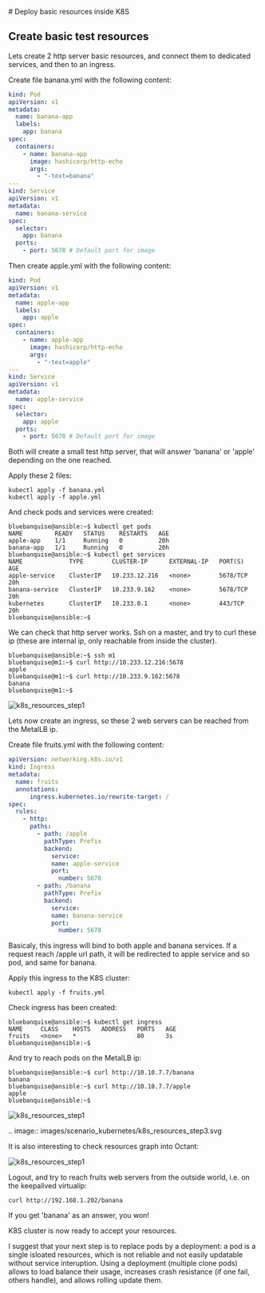 # Deploy basic resources inside K8S

## Create basic test resources

Lets create 2 http server basic resources, and 
connect them to dedicated services, and then to an ingress.

Create file banana.yml with the following content:

```yaml
kind: Pod
apiVersion: v1
metadata:
  name: banana-app
  labels:
    app: banana
spec:
  containers:
    - name: banana-app
      image: hashicorp/http-echo
      args:
        - "-text=banana"
---
kind: Service
apiVersion: v1
metadata:
  name: banana-service
spec:
  selector:
    app: banana
  ports:
    - port: 5678 # Default port for image
```

Then create apple.yml with the following content:

```yaml
kind: Pod
apiVersion: v1
metadata:
  name: apple-app
  labels:
    app: apple
spec:
  containers:
    - name: apple-app
      image: hashicorp/http-echo
      args:
        - "-text=apple"
---
kind: Service
apiVersion: v1
metadata:
  name: apple-service
spec:
  selector:
    app: apple
  ports:
    - port: 5678 # Default port for image
```

Both will create a small test http server, that will answer 'banana' 
or 'apple' depending on the one reached.

Apply these 2 files:

```
kubectl apply -f banana.yml
kubectl apply -f apple.yml
```

And check pods and services were created:

```
bluebanquise@ansible:~$ kubectl get pods
NAME         READY   STATUS    RESTARTS   AGE
apple-app    1/1     Running   0          20h
banana-app   1/1     Running   0          20h
bluebanquise@ansible:~$ kubectl get services
NAME             TYPE        CLUSTER-IP      EXTERNAL-IP   PORT(S)    AGE
apple-service    ClusterIP   10.233.12.216   <none>        5678/TCP   20h
banana-service   ClusterIP   10.233.9.162    <none>        5678/TCP   20h
kubernetes       ClusterIP   10.233.0.1      <none>        443/TCP    20h
bluebanquise@ansible:~$
```

We can check that http server works. Ssh on a master, and try to curl these ip 
(these are internal ip, only reachable from inside the cluster).

```
bluebanquise@ansible:~$ ssh m1
bluebanquise@m1:~$ curl http://10.233.12.216:5678
apple
bluebanquise@m1:~$ curl http://10.233.9.162:5678
banana
bluebanquise@m1:~$
```

![k8s_resources_step1](images/deploy_kubernetes/k8s_resources_step2.png)

Lets now create an ingress, so these 2 web servers can be reached from the MetalLB ip.

Create file fruits.yml with the following content:

```yaml
apiVersion: networking.k8s.io/v1
kind: Ingress
metadata:
  name: fruits
  annotations:
      ingress.kubernetes.io/rewrite-target: /
spec:
  rules:
    - http:
      paths:
        - path: /apple
          pathType: Prefix
          backend:
            service:
            name: apple-service
            port:
              number: 5678
        - path: /banana
          pathType: Prefix
          backend:
            service:
            name: banana-service
            port:
              number: 5678
```

Basicaly, this ingress will bind to both apple and banana services.
If a request reach /apple url path, it will be redirected to apple 
service and so pod, and same for banana.

Apply this ingress to the K8S cluster:

```
kubectl apply -f fruits.yml
```

Check ingress has been created:

```
bluebanquise@ansible:~$ kubectl get ingress
NAME     CLASS    HOSTS   ADDRESS   PORTS   AGE
fruits   <none>   *                 80      3s
bluebanquise@ansible:~$
```

And try to reach pods on the MetalLB ip:

```
bluebanquise@ansible:~$ curl http://10.10.7.7/banana
banana
bluebanquise@ansible:~$ curl http://10.10.7.7/apple
apple
bluebanquise@ansible:~$
```

![k8s_resources_step1](images/deploy_kubernetes/k8s_resources_step3.png)

.. image:: images/scenario_kubernetes/k8s_resources_step3.svg

It is also interesting to check resources graph into Octant:

![k8s_resources_step1](images/deploy_kubernetes/octant_fruits.png)

Logout, and try to reach fruits web servers from the outside world, i.e. on 
the keepalived virtualip:

```
curl http://192.168.1.202/banana
```

If you get 'banana' as an answer, you won!

K8S cluster is now ready to accept your resources.

I suggest that your next step is to replace pods by a deployment: a pod is a single isloated resources, which is not reliable and not easily updatable without service interuption.
Using a deployment (multiple clone pods) allows to load balance their usage, increases crash resistance (if one fail, others handle), and allows rolling update them.